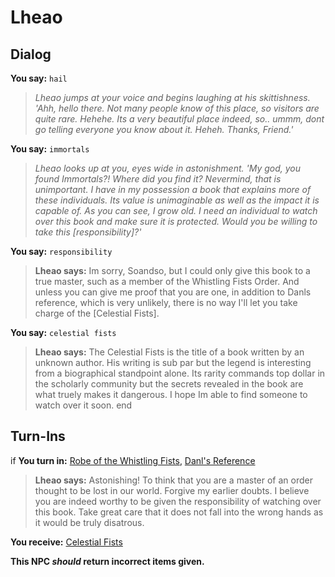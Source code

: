 # Lheao
## Dialog

**You say:** `hail`



>*Lheao jumps at your voice and begins laughing at his skittishness. 'Ahh, hello there. Not many people know of this place, so visitors are quite rare. Hehehe. Its a very beautiful place indeed, so.. ummm, dont go telling everyone you know about it. Heheh. Thanks, Friend.'*

**You say:** `immortals`






>*Lheao looks up at you, eyes wide in astonishment. 'My god, you found Immortals?! Where did you find it? Nevermind, that is unimportant. I have in my possession a book that explains more of these individuals. Its value is unimaginable as well as the impact it is capable of. As you can see, I grow old. I need an individual to watch over this book and make sure it is protected. Would you be willing to take this [responsibility]?'*

**You say:** `responsibility`






>**Lheao says:** Im sorry, Soandso, but I could only give this book to a true master, such as a member of the Whistling Fists Order. And unless you can give me proof that you are one, in addition to Danls reference, which is very unlikely, there is no way I'll let you take charge of the [Celestial Fists].

**You say:** `celestial fists`






>**Lheao says:** The Celestial Fists is the title of a book written by an unknown author. His writing is sub par but the legend is interesting from a biographical standpoint alone. Its rarity commands top dollar in the scholarly community but the secrets revealed in the book are what truely makes it dangerous. I hope Im able to find someone to watch over it soon.
end

## Turn-Ins





if **You turn in:** [Robe of the Whistling Fists](/item/12970), [Danl's Reference](/item/1682)





>**Lheao says:** Astonishing! To think that you are a master of an order thought to be lost in our world. Forgive my earlier doubts. I believe you are indeed worthy to be given the responsibility of watching over this book. Take great care that it does not fall into the wrong hands as it would be truly disatrous.





 **You receive:**  [Celestial Fists](/item/1683) 

**This NPC *should* return incorrect items given.**





